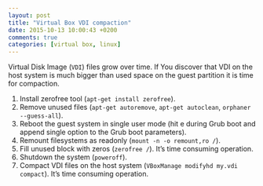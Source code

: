 ```yaml
---
layout: post
title: "Virtual Box VDI compaction"
date: 2015-10-13 10:00:43 +0200
comments: true
categories: [virtual box, linux]
---
```


Virtual Disk Image (``VDI``) files grow over time. If You discover that VDI on the host system is much bigger than used space on the guest partition it is time for compaction.

1. Install zerofree tool (``apt-get install zerofree``).
2. Remove unused files (``apt-get autoremove``, ``apt-get autoclean``, ``orphaner --guess-all``).
3. Reboot the guest system in single user mode (hit e during Grub boot and append single option to the Grub boot parameters).
4. Remount filesystems as readonly (``mount -n -o remount,ro /``).
5. Fill unused block with zeros (``zerofree /``). It’s time consuming operation.
6. Shutdown the system (``poweroff``).
7. Compact VDI files on the host system (``VBoxManage modifyhd my.vdi compact``). It’s time consuming operation. 
